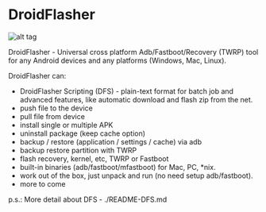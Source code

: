 # DroidFlasher

![alt tag](http://habrastorage.org/files/9fc/3b6/9cc/9fc3b69cc2864b939fe4782dfe6740cd.png)

DroidFlasher - Universal cross platform Adb/Fastboot/Recovery (TWRP) tool for any Android devices and any platforms (Windows, Mac, Linux).

DroidFlasher can:
- DroidFlasher Scripting (DFS) - plain-text format for batch job and advanced features, like automatic download and flash zip from the net.
- push file to the device
- pull file from device
- install single or multiple APK
- uninstall package (keep cache option)
- backup / restore (application / settings / cache) via adb
- backup restore partition with TWRP
- flash recovery, kernel, etc, TWRP or Fastboot
- built-in binaries (adb/fastboot/mfastboot) for Mac, PC, *nix.
- work out of the box, just unpack and run (no need setup adb/fastboot).
- more to come

p.s.: More detail about DFS - ./README-DFS.md
